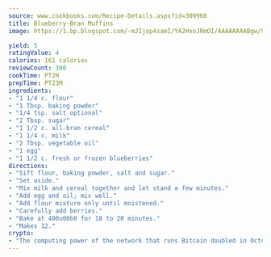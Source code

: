 ```yaml
---
source: www.cookbooks.com/Recipe-Details.aspx?id=309968
title: Blueberry-Bran Muffins
image: https://1.bp.blogspot.com/-mJIjop4samI/YA2HxoJRmOI/AAAAAAAABgw/9Q6cN5purxQQ0M3111-VxRXtHYk4x987wCLcBGAsYHQ/s320/19.png

yield: 5
ratingValue: 4
calories: 161 calories
reviewCount: 300
cookTime: PT2H
prepTime: PT23M
ingredients:
- "1 1/4 c. flour"
- "1 Tbsp. baking powder"
- "1/4 tsp. salt optional"
- "2 Tbsp. sugar"
- "1 1/2 c. all-bran cereal"
- "1 1/4 c. milk"
- "2 Tbsp. vegetable oil"
- "1 egg"
- "1 1/2 c. fresh or frozen blueberries"
directions:
- "Sift flour, baking powder, salt and sugar."
- "Set aside."
- "Mix milk and cereal together and let stand a few minutes."
- "Add egg and oil; mix well."
- "Add flour mixture only until moistened."
- "Carefully add berries."
- "Bake at 400u00b0 for 18 to 20 minutes."
- "Makes 12."
crypto:
- "The computing power of the network that runs Bitcoin doubled in October, pushing out all but the most dedicated miners."
---
```


